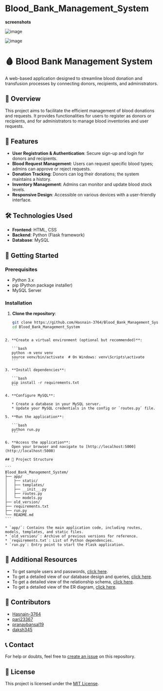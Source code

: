 # Blood_Bank_Management_System

**screenshots**

![image](https://github.com/user-attachments/assets/4054e3a1-d7ae-432f-9ca0-4a45c7018e54)


 ![image](https://github.com/user-attachments/assets/57ed6b24-b3d2-46f3-bc89-b0e4722ef8dd)

 

# 🩸 Blood Bank Management System

A web-based application designed to streamline blood donation and transfusion processes by connecting donors, recipients, and administrators.

## 📌 Overview

This project aims to facilitate the efficient management of blood donations and requests. It provides functionalities for users to register as donors or recipients, and for administrators to manage blood inventories and user requests.

## 🔧 Features

- **User Registration & Authentication**: Secure sign-up and login for donors and recipients.
- **Blood Request Management**: Users can request specific blood types; admins can approve or reject requests.
- **Donation Tracking**: Donors can log their donations; the system maintains a history.
- **Inventory Management**: Admins can monitor and update blood stock levels.
- **Responsive Design**: Accessible on various devices with a user-friendly interface.

## 🛠️ Technologies Used

- **Frontend**: HTML, CSS
- **Backend**: Python (Flask framework)
- **Database**: MySQL

## 🚀 Getting Started

### Prerequisites

- Python 3.x
- pip (Python package installer)
- MySQL Server

### Installation

1. **Clone the repository**:
   ```bash
   git clone https://github.com/Hasnain-3764/Blood_Bank_Management_System.git
   cd Blood_Bank_Management_System
````

2. **Create a virtual environment (optional but recommended)**:

   ```bash
   python -m venv venv
   source venv/bin/activate  # On Windows: venv\Scripts\activate
   ```

3. **Install dependencies**:

   ```bash
   pip install -r requirements.txt
   ```

4. **Configure MySQL**:

   * Create a database in your MySQL server.
   * Update your MySQL credentials in the config or `routes.py` file.

5. **Run the application**:

   ```bash
   python run.py
   ```

6. **Access the application**:
   Open your browser and navigate to [http://localhost:5000](http://localhost:5000)

## 📁 Project Structure

```
Blood_Bank_Management_System/
├── app/
│   ├── static/
│   ├── templates/
│   ├── __init__.py
│   ├── routes.py
│   └── models.py
├── old_version/
├── requirements.txt
├── run.py
└── README.md
```

* `app/`: Contains the main application code, including routes, models, templates, and static files.
* `old_version/`: Archive of previous versions for reference.
* `requirements.txt`: List of Python dependencies.
* `run.py`: Entry point to start the Flask application.

````
## 🔑 Additional Resources

- To get sample users and passwords, [click here](https://docs.google.com/document/d/1KERAR1CE8AaVnowDRec_lVvMLt1GuXQmkKWqwuMxJjA/edit?usp=sharing).
- To get a detailed view of our database design and queries, [click here](https://docs.google.com/document/d/1uotHiBb2fFlsTfjUPEzBt_DvCAADdTyjzzKw5lAtoy4/edit?usp=sharing).
- To get a detailed view of the relationship schema, [click here](https://lucid.app/lucidchart/a26e0787-038c-4228-b9dc-b8f602fa5e56/edit?viewport_loc=2309%2C-8537%2C2217%2C1036%2C0_0&invitationId=inv_1406b0ed-c9d8-4526-8826-c5bd8dbe6974).
- To get a detailed view of the ER diagram, [click here](https://lucid.app/lucidchart/408e70e1-31ca-4df8-9f47-d6ed7a878e37/edit?viewport_loc=8653%2C5757%2C2217%2C1036%2C0_0&invitationId=inv_a8399097-eed9-4a75-8172-3bbf4b3ac477).


## 👥 Contributors

* [Hasnain-3764](https://github.com/Hasnain-3764)
* [pari23367](https://github.com/pari23367)
* [pranaybansal19](https://github.com/pranaybansal19)
* [daksh345](https://github.com/daksh345)

## 📞 Contact

For help or doubts, feel free to [create an issue](https://github.com/Hasnain-3764/Blood_Bank_Management_System/issues) on this repository.

## 📄 License

This project is licensed under the [MIT License](LICENSE).

```
```
